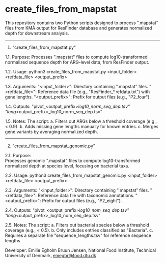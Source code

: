 # create_files_from_mapstat

This repository contains two Python scripts designed to process ".mapstat" files from KMA output for ResFinder database and generates normalized depth for downstream analysis.

---

1. "create_files_from_mapstat.py"

1.1. Purpose: 
Processes ".mapstat" files to compute log10-transformed normalized sequence depth for ARG-level data, from ResFinder output.

1.2. Usage:
python3 create_files_from_mapstat.py <input_folder> <refdata_file> <output_prefix>

1.3. Arguments:
"<input_folder>": Directory containing ".mapstat" files.
"<refdata_file>": Reference data file (e.g., "ResFinder_*.refdata.txt") with gene lengths.
"<output_prefix>": Prefix for output files (e.g., "P2_four").

1.4. Outputs:
"pivot_<output_prefix>_log10_norm_seq_dep.tsv"
"long_<output_prefix>_log10_norm_seq_dep.tsv"

1.5. Notes:
The script:
a. Filters out ARGs below a threshold coverage (e.g., < 0.9).
b. Adds missing gene lengths manually for known entries.
c. Merges gene variants by averaging normalized depth.

---

2. "create_files_from_mapstat_genomic.py"

2.1. Purpose:  
Processes genomic ".mapstat" files to compute log10-transformed normalized depth at species level, focusing on bacterial taxa.

2.2. Usage:
python3 create_files_from_mapstat_genomic.py <input_folder> <refdata_file> <output_prefix>

2.3. Arguments:
"<input_folder>": Directory containing ".mapstat" files.
"<refdata_file>": Reference data file with taxonomic annotations.
"<output_prefix>": Prefix for output files (e.g., "P2_eight").

2.4. Outputs:
"pivot_<output_prefix>_log10_nom_seq_dep.tsv"
"long_<output_prefix>_log10_nom_seq_dep.tsv"

2.5. Notes:
The script:
a. Filters out bacterial species below a threshold coverage (e.g., < 0.5).
b. Only includes entries classified as "Bacteria".
c. Requires a separate file "sequence_lengths.tsv" for reference sequence lengths.

Developer: Emilie Egholm Bruun Jensen, National Food Institute, Technical University of Denmark, emegbr@food.dtu.dk
